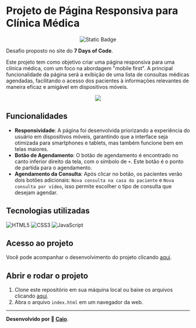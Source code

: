 # Projeto de Página Responsiva para Clínica Médica

<p align="center">
     <img alt="Static Badge" src="https://img.shields.io/badge/Status-Em_Desenvolvimento-green?style=for-the-badge">
</p>

Desafio proposto no site do **7 Days of Code**.

Este projeto tem como objetivo criar uma página responsiva para uma clínica médica, com um foco na abordagem "mobile first". A principal funcionalidade da página será a exibição de uma lista de consultas médicas agendadas, facilitando o acesso dos pacientes à informações relevantes de maneira eficaz e amigável em dispositivos móveis. 

<p align="center">
<img src="https://github.com/caioikn/clinica-medica/assets/28030999/63eaf5de-4a29-4443-bff8-07f429fa8dc9">
</p>

## Funcionalidades
- **Responsividade**: A página foi desenvolvida priorizando a experiência do usuário em dispositivos móveis, garantindo que a interface seja otimizada para smartphones e tablets, mas também funcione bem em telas maiores.
- **Botão de Agendamento**: O botão de agendamento é encontrado no canto inferior direito da tela, com o símbolo de `+`. Este botão é o ponto de partida para o agendamento.
- **Agendamento da Consulta**: Após clicar no botão, os pacientes verão dois botões adicionais: `Nova consulta na casa do paciente` e `Nova consulta por vídeo`, isso permite escolher o tipo de consulta que desejam agendar.

## Tecnologias utilizadas
![HTML5](https://img.shields.io/badge/html5-%23E34F26.svg?style=for-the-badge&logo=html5&logoColor=white) ![CSS3](https://img.shields.io/badge/css3-%231572B6.svg?style=for-the-badge&logo=css3&logoColor=white) ![JavaScript](https://img.shields.io/badge/JavaScript-323330?style=for-the-badge&logo=javascript&logoColor=F7DF1E)

## Acesso ao projeto
Você pode acompanhar o desenvolvimento do projeto clicando [aqui](https://clinica-medica-delta.vercel.app/).

## Abrir e rodar o projeto
1. Clone este repositório em sua máquina local ou baixe os arquivos clicando [aqui](https://github.com/caioikn/clinica-medica/archive/main/clinica-medica.zip).
2. Abra o arquivo `index.html` em um navegador da web.

---
**Desenvolvido por 💙 [Caio](https://www.linkedin.com/in/caioikena/)**.

